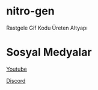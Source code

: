 # nitro-gen
Rastgele Gif Kodu Üreten Altyapı

# Sosyal Medyalar

[Youtube](https://youtube.com/hunterkingyt)

[Discord](https://discord.gg/dbdjs)
